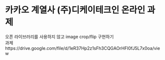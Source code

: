 # 카카오 계열사 (주)디케이테크인 온라인 과제
<div>
오픈 라이브러리를 사용하지 않고 image crop/flip 구현하기<br>
과제 https://drive.google.com/file/d/1eR37Hp2z1sFh3CQGAOrHFI0fJ5L7x0oa/view
</div>


